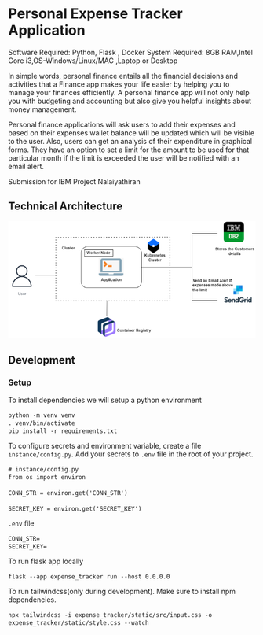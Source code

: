 # Personal Expense Tracker Application

Software Required: Python, Flask , Docker System Required: 8GB RAM,Intel Core i3,OS-Windows/Linux/MAC ,Laptop or Desktop

In simple words, personal finance entails all the financial decisions and activities that a Finance app makes your life easier by helping you to manage your finances efficiently. A personal finance app will not only help you with budgeting and accounting but also give you helpful insights about money management.

Personal finance applications will ask users to add their expenses and based on their expenses wallet balance will be updated which will be visible to the user. Also, users can get an analysis of their expenditure in graphical forms. They have an option to set a limit for the amount to be used for that particular month if the limit is exceeded the user will be notified with an email alert.

Submission for IBM Project Nalaiyathiran

## Technical Architecture

![Architecture](./uploads/architecture.png)

## Development

### Setup

To install dependencies we will setup a python environment

```
python -m venv venv
. venv/bin/activate
pip install -r requirements.txt
```

To configure secrets and environment variable, create a file `instance/config.py`. Add your secrets to `.env` file in the root of your project.

```
# instance/config.py
from os import environ

CONN_STR = environ.get('CONN_STR')

SECRET_KEY = environ.get('SECRET_KEY')
```

`.env` file

```
CONN_STR=
SECRET_KEY=
```

To run flask app locally

```
flask --app expense_tracker run --host 0.0.0.0
```

To run tailwindcss(only during development). Make sure to install npm dependencies.

```
npx tailwindcss -i expense_tracker/static/src/input.css -o expense_tracker/static/style.css --watch
```
